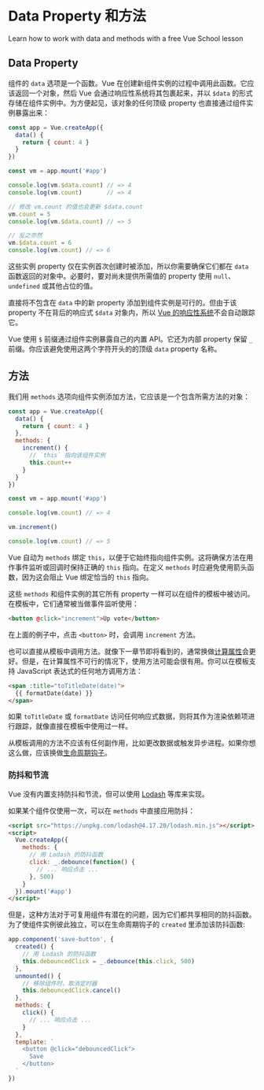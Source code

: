 # Data Property 和方法

<VideoLesson href="https://vueschool.io/lessons/methods-in-vue-3?friend=vuejs" title="Learn how to use methods on Vue School">Learn how to work with data and methods with a free Vue School lesson</VideoLesson>

## Data Property

组件的 `data` 选项是一个函数。Vue 在创建新组件实例的过程中调用此函数。它应该返回一个对象，然后 Vue 会通过响应性系统将其包裹起来，并以 `$data` 的形式存储在组件实例中。为方便起见，该对象的任何顶级 property 也直接通过组件实例暴露出来：

```js
const app = Vue.createApp({
  data() {
    return { count: 4 }
  }
})

const vm = app.mount('#app')

console.log(vm.$data.count) // => 4
console.log(vm.count)       // => 4

// 修改 vm.count 的值也会更新 $data.count
vm.count = 5
console.log(vm.$data.count) // => 5

// 反之亦然
vm.$data.count = 6
console.log(vm.count) // => 6
```

这些实例 property 仅在实例首次创建时被添加，所以你需要确保它们都在 `data` 函数返回的对象中。必要时，要对尚未提供所需值的 property 使用 `null`、`undefined` 或其他占位的值。

直接将不包含在 `data` 中的新 property 添加到组件实例是可行的。但由于该 property 不在背后的响应式 `$data` 对象内，所以 [Vue 的响应性系统](reactivity.html)不会自动跟踪它。

Vue 使用 `$` 前缀通过组件实例暴露自己的内置 API。它还为内部 property 保留 `_` 前缀。你应该避免使用这两个字符开头的的顶级 `data` property 名称。

## 方法

我们用 `methods` 选项向组件实例添加方法，它应该是一个包含所需方法的对象：

```js
const app = Vue.createApp({
  data() {
    return { count: 4 }
  },
  methods: {
    increment() {
      // `this` 指向该组件实例
      this.count++
    }
  }
})

const vm = app.mount('#app')

console.log(vm.count) // => 4

vm.increment()

console.log(vm.count) // => 5
```

Vue 自动为 `methods` 绑定 `this`，以便于它始终指向组件实例。这将确保方法在用作事件监听或回调时保持正确的 `this` 指向。在定义 `methods` 时应避免使用箭头函数，因为这会阻止 Vue 绑定恰当的 `this` 指向。

这些 `methods` 和组件实例的其它所有 property 一样可以在组件的模板中被访问。在模板中，它们通常被当做事件监听使用：

```html
<button @click="increment">Up vote</button>
```

在上面的例子中，点击 `<button>` 时，会调用 `increment` 方法。

也可以直接从模板中调用方法。就像下一章节即将看到的，通常换做[计算属性](computed.html)会更好。但是，在计算属性不可行的情况下，使用方法可能会很有用。你可以在模板支持 JavaScript 表达式的任何地方调用方法：

```html
<span :title="toTitleDate(date)">
  {{ formatDate(date) }}
</span>
```

如果 `toTitleDate` 或 `formatDate` 访问任何响应式数据，则将其作为渲染依赖项进行跟踪，就像直接在模板中使用过一样。

从模板调用的方法不应该有任何副作用，比如更改数据或触发异步进程。如果你想这么做，应该换做[生命周期钩子](instance.html#生命周期钩子)。

### 防抖和节流

Vue 没有内置支持防抖和节流，但可以使用 [Lodash](https://lodash.com/) 等库来实现。

如果某个组件仅使用一次，可以在 `methods` 中直接应用防抖：

```html
<script src="https://unpkg.com/lodash@4.17.20/lodash.min.js"></script>
<script>
  Vue.createApp({
    methods: {
      // 用 Lodash 的防抖函数
      click: _.debounce(function() {
        // ... 响应点击 ...
      }, 500)
    }
  }).mount('#app')
</script>
```

但是，这种方法对于可复用组件有潜在的问题，因为它们都共享相同的防抖函数。为了使组件实例彼此独立，可以在生命周期钩子的 `created` 里添加该防抖函数:

```js
app.component('save-button', {
  created() {
    // 用 Lodash 的防抖函数
    this.debouncedClick = _.debounce(this.click, 500)
  },
  unmounted() {
    // 移除组件时，取消定时器
    this.debouncedClick.cancel()
  },
  methods: {
    click() {
      // ... 响应点击 ...
    }
  },
  template: `
    <button @click="debouncedClick">
      Save
    </button>
  `
})
```
